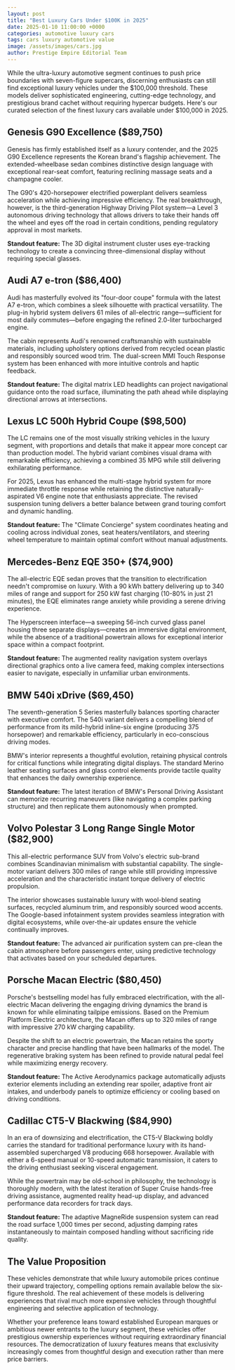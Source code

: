 ```yaml
---
layout: post
title: "Best Luxury Cars Under $100K in 2025"
date: 2025-01-10 11:00:00 +0000
categories: automotive luxury cars
tags: cars luxury automotive value
image: /assets/images/cars.jpg
author: Prestige Empire Editorial Team
---
```


While the ultra-luxury automotive segment continues to push price boundaries with seven-figure supercars, discerning enthusiasts can still find exceptional luxury vehicles under the $100,000 threshold. These models deliver sophisticated engineering, cutting-edge technology, and prestigious brand cachet without requiring hypercar budgets. Here's our curated selection of the finest luxury cars available under $100,000 in 2025.

## Genesis G90 Excellence ($89,750)

Genesis has firmly established itself as a luxury contender, and the 2025 G90 Excellence represents the Korean brand's flagship achievement. The extended-wheelbase sedan combines distinctive design language with exceptional rear-seat comfort, featuring reclining massage seats and a champagne cooler.

The G90's 420-horsepower electrified powerplant delivers seamless acceleration while achieving impressive efficiency. The real breakthrough, however, is the third-generation Highway Driving Pilot system—a Level 3 autonomous driving technology that allows drivers to take their hands off the wheel and eyes off the road in certain conditions, pending regulatory approval in most markets.

**Standout feature:** The 3D digital instrument cluster uses eye-tracking technology to create a convincing three-dimensional display without requiring special glasses.

## Audi A7 e-tron ($86,400)

Audi has masterfully evolved its "four-door coupe" formula with the latest A7 e-tron, which combines a sleek silhouette with practical versatility. The plug-in hybrid system delivers 61 miles of all-electric range—sufficient for most daily commutes—before engaging the refined 2.0-liter turbocharged engine.

The cabin represents Audi's renowned craftsmanship with sustainable materials, including upholstery options derived from recycled ocean plastic and responsibly sourced wood trim. The dual-screen MMI Touch Response system has been enhanced with more intuitive controls and haptic feedback.

**Standout feature:** The digital matrix LED headlights can project navigational guidance onto the road surface, illuminating the path ahead while displaying directional arrows at intersections.

## Lexus LC 500h Hybrid Coupe ($98,500)

The LC remains one of the most visually striking vehicles in the luxury segment, with proportions and details that make it appear more concept car than production model. The hybrid variant combines visual drama with remarkable efficiency, achieving a combined 35 MPG while still delivering exhilarating performance.

For 2025, Lexus has enhanced the multi-stage hybrid system for more immediate throttle response while retaining the distinctive naturally-aspirated V6 engine note that enthusiasts appreciate. The revised suspension tuning delivers a better balance between grand touring comfort and dynamic handling.

**Standout feature:** The "Climate Concierge" system coordinates heating and cooling across individual zones, seat heaters/ventilators, and steering wheel temperature to maintain optimal comfort without manual adjustments.

## Mercedes-Benz EQE 350+ ($74,900)

The all-electric EQE sedan proves that the transition to electrification needn't compromise on luxury. With a 90 kWh battery delivering up to 340 miles of range and support for 250 kW fast charging (10-80% in just 21 minutes), the EQE eliminates range anxiety while providing a serene driving experience.

The Hyperscreen interface—a sweeping 56-inch curved glass panel housing three separate displays—creates an immersive digital environment, while the absence of a traditional powertrain allows for exceptional interior space within a compact footprint.

**Standout feature:** The augmented reality navigation system overlays directional graphics onto a live camera feed, making complex intersections easier to navigate, especially in unfamiliar urban environments.

## BMW 540i xDrive ($69,450)

The seventh-generation 5 Series masterfully balances sporting character with executive comfort. The 540i variant delivers a compelling blend of performance from its mild-hybrid inline-six engine (producing 375 horsepower) and remarkable efficiency, particularly in eco-conscious driving modes.

BMW's interior represents a thoughtful evolution, retaining physical controls for critical functions while integrating digital displays. The standard Merino leather seating surfaces and glass control elements provide tactile quality that enhances the daily ownership experience.

**Standout feature:** The latest iteration of BMW's Personal Driving Assistant can memorize recurring maneuvers (like navigating a complex parking structure) and then replicate them autonomously when prompted.

## Volvo Polestar 3 Long Range Single Motor ($82,900)

This all-electric performance SUV from Volvo's electric sub-brand combines Scandinavian minimalism with substantial capability. The single-motor variant delivers 300 miles of range while still providing impressive acceleration and the characteristic instant torque delivery of electric propulsion.

The interior showcases sustainable luxury with wool-blend seating surfaces, recycled aluminum trim, and responsibly sourced wood accents. The Google-based infotainment system provides seamless integration with digital ecosystems, while over-the-air updates ensure the vehicle continually improves.

**Standout feature:** The advanced air purification system can pre-clean the cabin atmosphere before passengers enter, using predictive technology that activates based on your scheduled departures.

## Porsche Macan Electric ($80,450)

Porsche's bestselling model has fully embraced electrification, with the all-electric Macan delivering the engaging driving dynamics the brand is known for while eliminating tailpipe emissions. Based on the Premium Platform Electric architecture, the Macan offers up to 320 miles of range with impressive 270 kW charging capability.

Despite the shift to an electric powertrain, the Macan retains the sporty character and precise handling that have been hallmarks of the model. The regenerative braking system has been refined to provide natural pedal feel while maximizing energy recovery.

**Standout feature:** The Active Aerodynamics package automatically adjusts exterior elements including an extending rear spoiler, adaptive front air intakes, and underbody panels to optimize efficiency or cooling based on driving conditions.

## Cadillac CT5-V Blackwing ($84,990)

In an era of downsizing and electrification, the CT5-V Blackwing boldly carries the standard for traditional performance luxury with its hand-assembled supercharged V8 producing 668 horsepower. Available with either a 6-speed manual or 10-speed automatic transmission, it caters to the driving enthusiast seeking visceral engagement.

While the powertrain may be old-school in philosophy, the technology is thoroughly modern, with the latest iteration of Super Cruise hands-free driving assistance, augmented reality head-up display, and advanced performance data recorders for track days.

**Standout feature:** The adaptive MagneRide suspension system can read the road surface 1,000 times per second, adjusting damping rates instantaneously to maintain composed handling without sacrificing ride quality.

## The Value Proposition

These vehicles demonstrate that while luxury automobile prices continue their upward trajectory, compelling options remain available below the six-figure threshold. The real achievement of these models is delivering experiences that rival much more expensive vehicles through thoughtful engineering and selective application of technology.

Whether your preference leans toward established European marques or ambitious newer entrants to the luxury segment, these vehicles offer prestigious ownership experiences without requiring extraordinary financial resources. The democratization of luxury features means that exclusivity increasingly comes from thoughtful design and execution rather than mere price barriers.